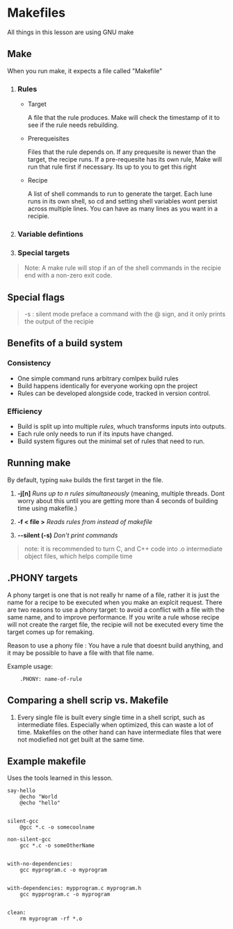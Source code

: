 # Makefiles

All things in this lesson are using GNU make


## Make
When you run make, it expects a file called "Makefile"

1. ### Rules
    - Target

        A file that the rule produces. Make will check the timestamp of it to see if the rule needs rebuilding.
    - Prerequeisites

        Files that the rule depends on. If any prequesite is newer than the target, the recipe runs. If a pre-requesite has its own rule, Make will run that rule first if necessary. Its up to you to get this right
    - Recipe
    
        A list of shell commands to run to generate the target. Each lune runs in its own shell, so cd and setting shell variables wont persist across multiple lines.
        You can have as many lines as you want in a recipie.

2. ### Variable defintions

3. ### Special targets

> Note: A make rule will stop if an of the shell commands in the recipie end with a non-zero exit code.
## Special flags
> -s : silent mode
> preface a command with the @ sign, and it only prints the output of the recipie 

## Benefits of a build system
### Consistency
- One simple command runs arbitrary comlpex build rules
- Build happens identically for everyone working opn the project
- Rules can be developed alongside code, tracked in version control.
### Efficiency
- Build is split up into multiple _rules_, whuch transforms inputs into outputs.
- Each rule only needs to run if its inputs have changed.
- Build system figures out the minimal set of rules that need to run.

## Running make
By default, typing `make` builds the first target in the file.

1. **-j[n]** _Runs up to n rules simultaneously_ (meaning, multiple threads. Dont worry about this until you are getting more than 4 seconds of building time using makefile.)

2. **-f < file >** _Reads rules from <file> instead of makefile_

3. **--silent (-s)** _Don't print commands_

> note: it is recommended to turn C, and C++ code into .o intermediate object files, which helps compile time

## .PHONY targets

A phony target is one that is not really hr name of a file, rather it is just the name for a recipe to be executed when you make an explcit request. There are two reasons to use a phony target: to avoid a conflict with a file with the same name, and to improve performance. 
If you write a rule whose recipe will not create the rarget file, the recipie will not be executed every time the target comes up for remaking.

Reason to use a phony file : You have a rule that doesnt build anything, and it may be possible to have a file with that file name.

Example usage:

        .PHONY: name-of-rule

## Comparing a shell scrip vs. Makefile

1. Every single file is built every single time in a shell script, such as intermediate files. Especially when optimized, this can waste a lot of time. Makefiles on the other hand can have intermediate files that were not modiefied not get built at the same time.

## Example makefile
Uses the tools learned in this lesson.
```
say-hello
    @echo "World
    @echo "hello"


silent-gcc
    @gcc *.c -o somecoolname
    
non-silent-gcc
    gcc *.c -o someOtherName


with-no-dependencies:
    gcc myprogram.c -o myprogram


with-dependencies: mypprogram.c myprogram.h
    gcc mypprogram.c -o myprogram


clean: 
    rm myprogram -rf *.o
```